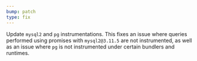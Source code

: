 ```yaml
---
bump: patch
type: fix
---
```


Update `mysql2` and `pg` instrumentations. This fixes an issue where queries performed using promises with `mysql2@3.11.5` are not instrumented, as well as an issue where `pg` is not instrumented under certain bundlers and runtimes.
